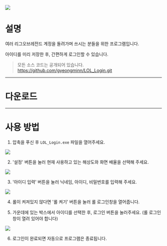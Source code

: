 ![](https://images.velog.io/images/gyeongmin/post/96d60807-a682-4622-a89d-66aae072d664/image.png)

# 설명

여러 리그오브레전드 계정을 돌려가며 쓰시는 분들을 위한 프로그램입니다.

아이디를 미리 저장한 후, 간편하게 로그인할 수 있습니다.

>모든 소스 코드는 공개되어 있습니다. 
https://github.com/gyeongminn/LOL_Login.git

---

# 다운로드


---
# 사용 방법


1. 압축을 푸신 후 `LOL_Login.exe` 파일을 열어주세요.

![](https://images.velog.io/images/eyhoss/post/f02709df-8a9a-4d2b-9117-345bd644826b/image.png)


2. '설정' 버튼을 눌러 현재 사용하고 있는 해상도와 화면 배율을 선택해 주세요.

![](https://images.velog.io/images/eyhoss/post/39993859-9c0a-42be-b1c4-5da20d000086/image.png)


3. '아이디 입력' 버튼을 눌러 닉네임, 아이디, 비밀번호를 입력해 주세요.

![](https://images.velog.io/images/eyhoss/post/e5538ffd-5f66-4da3-91f8-ddb639e2f099/image.png)

4. 롤이 켜져있지 않다면 '롤 켜기' 버튼을 눌러 롤 로그인창을 열어줍니다.

5. 가운데에 있는 박스에서 아이디를 선택한 후, 로그인 버튼을 눌러주세요. (롤 로그인 창이 열려 있어야 합니다)

![](https://images.velog.io/images/eyhoss/post/bd66f92a-2981-44e1-b1d1-1bec27a47b83/image.png)

6. 로그인이 완료되면 자동으로 프로그램은 종료됩니다.
